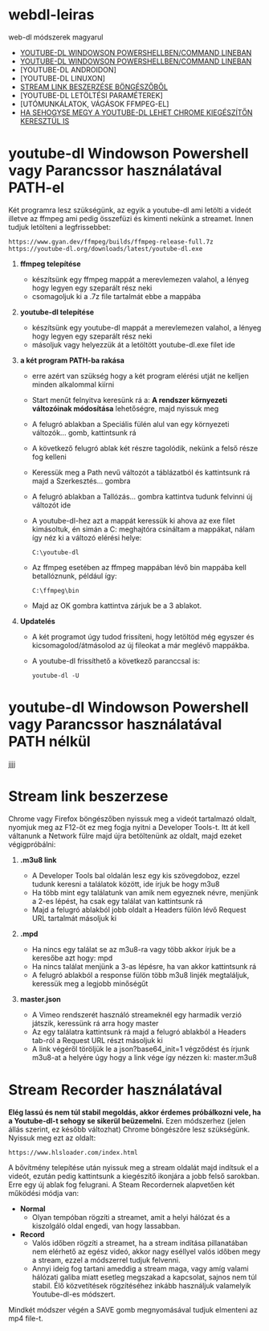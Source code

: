 # webdl-leiras
web-dl módszerek magyarul

- [YOUTUBE-DL WINDOWSON POWERSHELLBEN/COMMAND LINEBAN](#youtube-dl-Windowson-Powershell-vagy-Parancssor-használatával-PATH-el)
- [YOUTUBE-DL WINDOWSON POWERSHELLBEN/COMMAND LINEBAN](#youtube-dl-Windowson-Powershell-vagy-Parancssor-használatával-PATH-nélkül)
- [YOUTUBE-DL ANDROIDON]
- [YOUTUBE-DL LINUXON]
- [STREAM LINK BESZERZÉSE BÖNGÉSZŐBŐL](#Stream-link-beszerzese)
- [YOUTUBE-DL LETÖLTÉSI PARAMÉTEREK]
- [UTÓMUNKÁLATOK, VÁGÁSOK FFMPEG-EL]
- [HA SEHOGYSE MEGY A YOUTUBE-DL LEHET CHROME KIEGÉSZÍTŐN KERESZTÜL IS](#stream-recorder-használatával)

# youtube-dl Windowson Powershell vagy Parancssor használatával PATH-el

Két programra lesz szükségünk, az egyik a youtube-dl ami letölti a videót illetve az ffmpeg ami pedig összefüzi és kimenti nekünk a streamet. Innen tudjuk letölteni a legfrissebbet:

    https://www.gyan.dev/ffmpeg/builds/ffmpeg-release-full.7z
    https://youtube-dl.org/downloads/latest/youtube-dl.exe
   
1. **ffmpeg telepítése**
    - készítsünk egy ffmpeg mappát a merevlemezen valahol, a lényeg hogy legyen egy szeparált rész neki
    - csomagoljuk ki a .7z file tartalmát ebbe a mappába
    
2. **youtube-dl telepítése**
    - készítsünk egy youtube-dl mappát a merevlemezen valahol, a lényeg hogy legyen egy szeparált rész neki
    - másoljuk vagy helyezzük át a letöltött youtube-dl.exe filet ide
    
3. **a két program PATH-ba rakása**
    - erre azért van szükség hogy a két program elérési utját ne kelljen minden alkalommal kiírni
    - Start menűt felnyitva keresünk rá a: __A rendszer környezeti változóinak módosítása__ lehetőségre, majd nyissuk meg
    - A felugró ablakban a Speciális fülén alul van egy környezeti változók... gomb, kattintsunk rá
    - A következő felugró ablak két részre tagolódik, nekünk a felső része fog kelleni
    - Keressük meg a Path nevű változót a táblázatból és kattintsunk rá majd a Szerkesztés... gombra
    - A felugró ablakban a Tallózás... gombra kattintva tudunk felvinni új változót ide
    - A youtube-dl-hez azt a mappát keressük ki ahova az exe filet kimásoltuk, én simán a C: meghajtóra csináltam a mappákat, nálam így néz ki a változó elérési helye:
    
          C:\youtube-dl
    - Az ffmpeg esetében az ffmpeg mappában lévő bin mappába kell betallóznunk, például így:
    
          C:\ffmpeg\bin
    - Majd az OK gombra kattintva zárjuk be a 3 ablakot.
    
4. **Updatelés**
    - A két programot úgy tudod frissíteni, hogy letöltöd még egyszer és kicsomagolod/átmásolod az új fileokat a már meglévő mappákba.
    - A youtube-dl frissíthető a következő paranccsal is:
    
          youtube-dl -U

# youtube-dl Windowson Powershell vagy Parancssor használatával PATH nélkül
jjjj

# Stream link beszerzese

Chrome vagy Firefox böngészőben nyissuk meg a videót tartalmazó oldalt, nyomjuk meg az F12-öt ez meg fogja nyitni a Developer Tools-t. Itt át kell váltanunk a Network fülre majd újra betöltenünk az oldalt, majd ezeket végigpróbálni:

1. **.m3u8 link**
    - A Developer Tools bal oldalán lesz egy kis szövegdoboz, ezzel tudunk keresni a találatok között, ide írjuk be hogy m3u8
    - Ha több mint egy találatunk van amik nem egyeznek névre, menjünk a 2-es lépést, ha csak egy találat van kattintsunk rá
    - Majd a felugró ablakból jobb oldalt a Headers fülön lévő Request URL tartalmát másoljuk ki
    
2. **.mpd**
    - Ha nincs egy találat se az m3u8-ra vagy több akkor írjuk be a keresőbe azt hogy: mpd
    - Ha nincs találat menjünk a 3-as lépésre, ha van akkor kattintsunk rá
    - A felugró ablakból a response fülön több m3u8 linjék megtaláljuk, keressük meg a legjobb minőségűt
    
3. **master.json**
    - A Vimeo rendszerét használó streameknél egy harmadik verzió játszik, keressünk rá arra hogy master
    - Az egy találatra kattintsunk rá majd a felugró ablakból a Headers tab-ról a Request URL részt másoljuk ki
    - A link végéről töröljük le a json?base64_init=1 végződést és írjunk m3u8-at a helyére úgy hogy a link vége így nézzen ki: master.m3u8

# Stream Recorder használatával

**Elég lassú és nem túl stabil megoldás, akkor érdemes próbálkozni vele, ha a Youtube-dl-t sehogy se sikerül beüzemelni.**
Ezen módszerhez (jelen állás szerint, ez később változhat) Chrome böngészőre lesz szükségünk.
Nyissuk meg ezt az oldalt:

    https://www.hlsloader.com/index.html

A bővítmény telepítése után nyissuk meg a stream oldalát majd indítsuk el a videót, ezután pedig kattintsunk a kiegészítő ikonjára a jobb felső sarokban. Erre egy új ablak fog felugrani. A Steam Recordernek alapvetően két működési módja van:
- **Normal**
    - Olyan tempóban rögzíti a streamet, amit a helyi hálózat és a kiszolgáló oldal engedi, van hogy lassabban.
- **Record**
    - Valós időben rögzíti a streamet, ha a stream indítása pillanatában nem elérhető az egész videó, akkor nagy eséllyel valós időben megy a stream, ezzel a módszerrel tudjuk felvenni.
    - Annyi ideig fog tartani ameddig a stream maga, vagy amíg valami hálózati galiba miatt esetleg megszakad a kapcsolat, sajnos nem túl stabil. Élő közvetítések rögzítéséhez inkább használjuk valamelyik Youtube-dl-es módszert.

Mindkét módszer végén a SAVE gomb megnyomásával tudjuk elmenteni az mp4 file-t.

